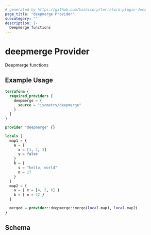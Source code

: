 ```yaml
---
# generated by https://github.com/hashicorp/terraform-plugin-docs
page_title: "deepmerge Provider"
subcategory: ""
description: |-
  Deepmerge functions
---
```


# deepmerge Provider

Deepmerge functions

## Example Usage

```terraform
terraform {
  required_providers {
    deepmerge = {
      source = "isometry/deepmerge"
    }
  }
}

provider "deepmerge" {}

locals {
  map1 = {
    a = {
      x = [1, 2, 3]
      y = false
    }
    b = {
      s = "hello, world"
      n = 17
    }
  }
  map2 = {
    a = { x = [4, 5, 6] }
    b = { n = 42 }
  }

  merged = provider::deepmerge::mergo(local.map1, local.map2)
}
```

<!-- schema generated by tfplugindocs -->
## Schema

